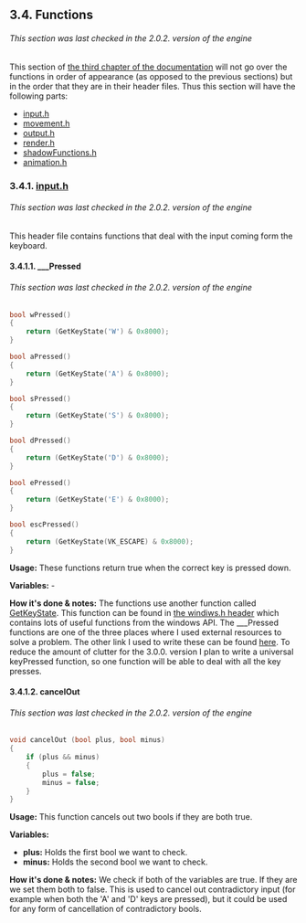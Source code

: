 ## 3.4. Functions
###### This section was last checked in the 2.0.2. version of the engine
This section of [the third chapter of the documentation](https://github.com/mmmuscus/Shadow-Functions-Engine/blob/master/documentation/online/3.%20Description%20of%20EVERYTHING%20and%203.1.%20Defines.md/#3-detailed-description-of-everything) will not go over the functions in order of appearance (as opposed to the previous sections) but in the order that they are in their header files. Thus this section will have the following parts:
* [input.h](#341-inputh)
* [movement.h](https://github.com/mmmuscus/Shadow-Functions-Engine/blob/master/documentation/online/3.4.2.%20movement.h.md/#342-movementh)
* [output.h](https://github.com/mmmuscus/Shadow-Functions-Engine/blob/master/documentation/online/3.4.3.%20output.h.md/#343-outputh)
* [render.h](https://github.com/mmmuscus/Shadow-Functions-Engine/blob/master/documentation/online/3.4.4.%20render.h.md/#344-renderh)
* [shadowFunctions.h](https://github.com/mmmuscus/Shadow-Functions-Engine/blob/master/documentation/online/3.4.5.%20shadowFunctions.h.md/#345-shadowfunctionsh)
* [animation.h](https://github.com/mmmuscus/Shadow-Functions-Engine/blob/master/documentation/online/3.4.6.%20animation.h.md/#346-animationh)
### 3.4.1. [input.h](https://github.com/mmmuscus/Shadow-Functions-Engine/blob/master/headers/input/input.h)
###### This section was last checked in the 2.0.2. version of the engine
This header file contains functions that deal with the input coming form the keyboard.
#### 3.4.1.1. ___Pressed
###### This section was last checked in the 2.0.2. version of the engine
```cpp
bool wPressed()
{
	return (GetKeyState('W') & 0x8000);
}

bool aPressed()
{
	return (GetKeyState('A') & 0x8000);
}

bool sPressed()
{
	return (GetKeyState('S') & 0x8000);
}

bool dPressed()
{
	return (GetKeyState('D') & 0x8000);
}

bool ePressed()
{
	return (GetKeyState('E') & 0x8000);
}

bool escPressed()
{
	return (GetKeyState(VK_ESCAPE) & 0x8000);
}
```

**Usage:** These functions return true when the correct key is pressed down.

**Variables:** -

**How it's done & notes:** The functions use another function called [GetKeyState](https://docs.microsoft.com/en-us/windows/desktop/api/winuser/nf-winuser-getkeystate). This function can be found in [the windiws.h header](https://en.wikipedia.org/wiki/Windows.h) which contains lots of useful functions from the windows API. The ___Pressed functions are one of the three places where I used external resources to solve a problem. The other link I used to write these can be found [here](https://stackoverflow.com/questions/6331868/using-getkeystate). To reduce the amount of clutter for the 3.0.0. version I plan to write a universal keyPressed function, so one function will be able to deal with all the key presses.

#### 3.4.1.2. cancelOut
###### This section was last checked in the 2.0.2. version of the engine
```cpp
void cancelOut (bool plus, bool minus)
{
	if (plus && minus)
	{
		plus = false;
		minus = false;
	}
}
```
**Usage:** This function cancels out two bools if they are both true.

**Variables:**
* **plus:** Holds the first bool we want to check.
* **minus:** Holds the second bool we want to check.

**How it's done & notes:** We check if both of the variables are true. If they are we set them both to false. This is used to cancel out contradictory input (for example when both the 'A' and 'D' keys are pressed), but it could be used for any form of cancellation of contradictory bools.
